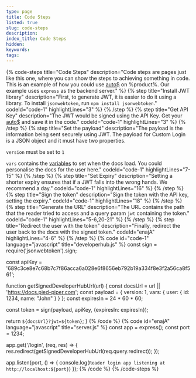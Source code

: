 ```yaml
---
type: page
title: Code Steps
listed: true
slug: code-steps
description: 
index_title: Code Steps
hidden: 
keywords: 
tags: 
---
```


{% code-steps title="Code Steps" description="Code steps are pages just like this one, where you can show the steps to achieving something in code. This is an example of how you could use [auto$](/support-center/custom-login) on %product%. Our example uses `express` as the backend server." %}
{% step title="Install JWT library" description="First, to generate JWT, it is easier to do it using a library. To install `jsonwebtoken`, run `npm install jsonwebtoken`." codeId="code-1" highlightLines="3" %}
{% /step %}
{% step title="Get API Key" description="The JWT would be signed using the API Key. Get your [auto$](/support-center/api-key) and save it in the code." codeId="code-1" highlightLines="3" %}
{% /step %}
{% step title="Set the payload" description="The payload is the information being sent securely using JWT. The payload for Custom Login is a JSON object and it must have two properties.

`version` must be set to `1` 

`vars` contains the [variables](/support-center/variables) to set when the docs load. You could personalise the docs for the user here." codeId="code-1" highlightLines="7-15" %}
{% /step %}
{% step title="Set Expiry" description="Setting a shorter expiry ensures that if a JWT falls into the wrong hands. We recommend a day." codeId="code-1" highlightLines="16" %}
{% /step %}
{% step title="Sign the token" description="Sign the token with the API key, setting the expiry." codeId="code-1" highlightLines="18" %}
{% /step %}
{% step title="Generate the URL" description="The URL contains the path that the reader tried to access and a query param `jwt` containing the token." codeId="code-1" highlightLines="5-6,20-21" %}
{% /step %}
{% step title="Redirect the user with the token" description="Finally, redirect the user back to the docs with the signed token." codeId="enajA" highlightLines="4-6" %}
{% /step %}
{% code id="code-1" language="javascript" title="developerhub.js" %}
const sign = require('jsonwebtoken').sign;

const apiKey = '689c3ce8e7c68b7c7f86acca6a028e6f8656eb792b19a334f8e3f2a56ca8f561';

function getSignedDeveloperHubUrl(url) {
  const docsUrl = url || 'https://docs.pied-piper.com';
  const payload = {
    version: 1,
    vars: {
      user: {
        id: 1234,
        name: "John"
      }
  	}
  };
  const expiresIn = 24 * 60 * 60;

  const token = sign(payload, apiKey, {expiresIn: expiresIn});

  return `${docsUrl}?jwt=${token}`;
}
{% /code %}
{% code id="enajA" language="javascript" title="server.js" %}
const app = express();
const port = 1234;

app.get('/login', (req, res) => {
  res.redirect(getSignedDeveloperHubUrl(req.query.redirect));
});

app.listen(port, () => {
  console.log(`Reader login app listening at http://localhost:${port}`)
});
{% /code %}
{% /code-steps %}
